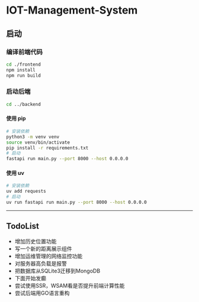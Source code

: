# IOT-Management-System

## 启动

### 编译前端代码

```bash
cd ./frontend
npm install
npm run build
```

### 启动后端

```bash
cd ../backend
```

#### 使用 pip

```bash
# 安装依赖
python3 -m venv venv
source venv/bin/activate
pip install -r requirements.txt
# 启动
fastapi run main.py --port 8000 --host 0.0.0.0
```

#### 使用 uv

```bash
# 安装依赖
uv add requests
# 启动
uv run fastapi run main.py --port 8000 --host 0.0.0.0
```

---

## TodoList

- 增加历史位置功能
- 写一个新的距离展示组件
- 增加运维管理的网络监控功能
- 对服务器高负载是报警
- 把数据库从SQLite3迁移到MongoDB
- 下面开始发癫
- 尝试使用SSR，WSAM看是否提升前端计算性能
- 尝试后端用GO语言重构
